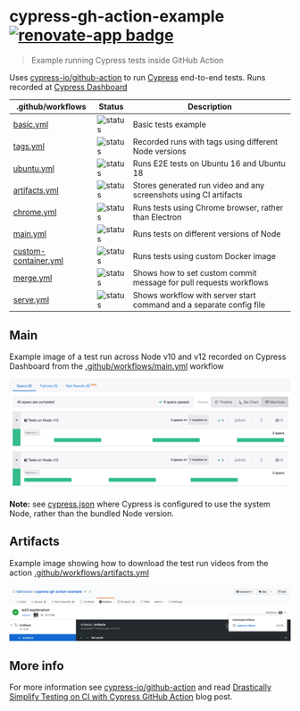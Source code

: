 # cypress-gh-action-example [![renovate-app badge][renovate-badge]][renovate-app]
> Example running Cypress tests inside GitHub Action

Uses [cypress-io/github-action](https://github.com/cypress-io/github-action) to run [Cypress](https://www.cypress.io) end-to-end tests. Runs recorded at [Cypress Dashboard](https://dashboard.cypress.io/projects/yz8qku)

.github/workflows | Status | Description
--- | --- | ---
[basic.yml](.github/workflows/basic.yml) | ![status](https://github.com/bahmutov/cypress-gh-action-example/workflows/basic/badge.svg?branch=master) | Basic tests example
[tags.yml](.github/workflows/tags.yml) | ![status](https://github.com/bahmutov/cypress-gh-action-example/workflows/tags/badge.svg?branch=master) | Recorded runs with tags using different Node versions
[ubuntu.yml](.github/workflows/ubuntu.yml) | ![status](https://github.com/bahmutov/cypress-gh-action-example/workflows/Ubuntu/badge.svg?branch=master) | Runs E2E tests on Ubuntu 16 and Ubuntu 18
[artifacts.yml](.github/workflows/artifacts.yml) | ![status](https://github.com/bahmutov/cypress-gh-action-example/workflows/Artifacts/badge.svg?branch=master) | Stores generated run video and any screenshots using CI artifacts
[chrome.yml](.github/workflows/chrome.yml) | ![status](https://github.com/bahmutov/cypress-gh-action-example/workflows/E2E%20on%20Chrome/badge.svg?branch=master) | Runs tests using Chrome browser, rather than Electron
[main.yml](.github/workflows/main.yml) | ![status](https://github.com/bahmutov/cypress-gh-action-example/workflows/End-to-end%20tests/badge.svg?branch=master) | Runs tests on different versions of Node
[custom-container.yml](.github/workflows/custom-container.yml) | ![status](https://github.com/bahmutov/cypress-gh-action-example/workflows/Custom%20container/badge.svg?branch=master) | Runs tests using custom Docker image
[merge.yml](.github/workflows/merge.yml) | ![status](https://github.com/bahmutov/cypress-gh-action-example/workflows/merge/badge.svg?branch=master) | Shows how to set custom commit message for pull requests workflows
[serve.yml](.github/workflows/serve.yml) | ![status](https://github.com/bahmutov/cypress-gh-action-example/workflows/serve/badge.svg?branch=master) | Shows workflow with server start command and a separate config file

## Main

Example image of a test run across Node v10 and v12 recorded on Cypress Dashboard from the [.github/workflows/main.yml](.github/workflows/main.yml) workflow

![Dashboard run recording](images/parallel-run.png)

**Note:** see [cypress.json](cypress.json) where Cypress is configured to use the system Node, rather than the bundled Node version.

## Artifacts

Example image showing how to download the test run videos from the action [.github/workflows/artifacts.yml](.github/workflows/artifacts.yml)

![Artifacts](images/artifacts.png)

## More info

For more information see [cypress-io/github-action](https://github.com/cypress-io/github-action) and read [Drastically Simplify Testing on CI with Cypress GitHub Action](https://www.cypress.io/blog/2019/11/20/drastically-simplify-your-testing-with-cypress-github-action/) blog post.

[renovate-badge]: https://img.shields.io/badge/renovate-app-blue.svg
[renovate-app]: https://renovateapp.com/
